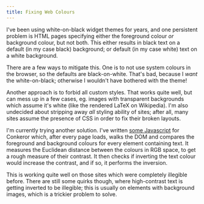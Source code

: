 ```yaml
---
title: Fixing Web Colours
---
```


I've been using white-on-black widget themes for years, and one persistent problem is HTML pages specifying either the foreground colour *or* background colour, but not both. This either results in black text on a default (in my case black) background; or default (in my case white) text on a white background.

There are a few ways to mitigate this. One is to not use system colours in the browser, so the defaults are black-on-white. That's bad, because I *want* the white-on-black; otherwise I wouldn't have bothered with the theme!

Another approach is to forbid all custom styles. That works quite well, but can mess up in a few cases, eg. images with transparent backgrounds which assume it's white (like the rendered LaTeX on Wikipedia). I'm also undecided about stripping away *all* styling ability of sites; after all, many sites assume the presence of CSS in order to fix their broken layouts.

I'm currently trying another solution. I've written [some Javascript](/git/warbo-dotfiles/branches/master/conkerorrc/fix_page.js) for Conkeror which, after every page loads, walks the DOM and compares the foreground and background colours for every element containing text. It measures the Euclidean distance between the colours in RGB space, to get a rough measure of their contrast. It then checks if inverting the text colour would increase the contrast, and if so, it performs the inversion.

This is working quite well on those sites which were completely illegible before. There are still some quirks though, where high-contrast text is getting inverted to be illegible; this is usually on elements with background images, which is a trickier problem to solve.
